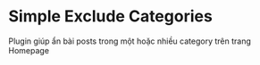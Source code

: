 Simple Exclude Categories
=========================

Plugin giúp ẩn bài posts trong một hoặc nhiều category trên trang Homepage
